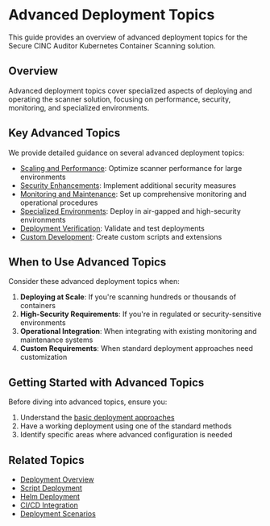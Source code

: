 # Advanced Deployment Topics

This guide provides an overview of advanced deployment topics for the Secure CINC Auditor Kubernetes Container Scanning solution.

## Overview

Advanced deployment topics cover specialized aspects of deploying and operating the scanner solution, focusing on performance, security, monitoring, and specialized environments.

## Key Advanced Topics

We provide detailed guidance on several advanced deployment topics:

- [Scaling and Performance](scaling.md): Optimize scanner performance for large environments
- [Security Enhancements](security.md): Implement additional security measures
- [Monitoring and Maintenance](monitoring.md): Set up comprehensive monitoring and operational procedures
- [Specialized Environments](specialized-environments.md): Deploy in air-gapped and high-security environments
- [Deployment Verification](verification.md): Validate and test deployments
- [Custom Development](custom-development.md): Create custom scripts and extensions

## When to Use Advanced Topics

Consider these advanced deployment topics when:

1. **Deploying at Scale**: If you're scanning hundreds or thousands of containers
2. **High-Security Requirements**: If you're in regulated or security-sensitive environments
3. **Operational Integration**: When integrating with existing monitoring and maintenance systems
4. **Custom Requirements**: When standard deployment approaches need customization

## Getting Started with Advanced Topics

Before diving into advanced topics, ensure you:

1. Understand the [basic deployment approaches](../index.md)
2. Have a working deployment using one of the standard methods
3. Identify specific areas where advanced configuration is needed

## Related Topics

- [Deployment Overview](../index.md)
- [Script Deployment](../script-deployment.md)
- [Helm Deployment](../helm-deployment.md)
- [CI/CD Integration](../cicd-deployment.md)
- [Deployment Scenarios](../scenarios/index.md)
